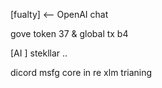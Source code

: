 [fualty] <-- OpenAI chat

gove token 37 & global tx b4

[AI ] stekllar ..

dicord msfg core in re xlm trianing 
